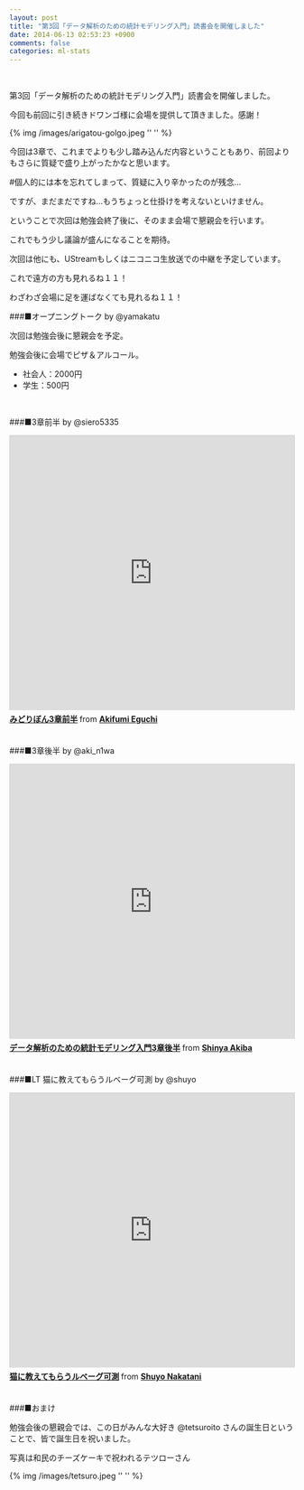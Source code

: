 ```yaml
---
layout: post
title: "第3回「データ解析のための統計モデリング入門」読書会を開催しました"
date: 2014-06-13 02:53:23 +0900
comments: false
categories: ml-stats
---
```

<br/>

第3回「データ解析のための統計モデリング入門」読書会を開催しました。

今回も前回に引き続きドワンゴ様に会場を提供して頂きました。感謝！

<!-- more -->

{% img /images/arigatou-golgo.jpeg '' '' %}
<br/>

今回は3章で、これまでよりも少し踏み込んだ内容ということもあり、前回よりもさらに質疑で盛り上がったかなと思います。

\#個人的には本を忘れてしまって、質疑に入り辛かったのが残念…

ですが、まだまだですね…もうちょっと仕掛けを考えないといけません。

ということで次回は勉強会終了後に、そのまま会場で懇親会を行います。

これでもう少し議論が盛んになることを期待。
<br/>

次回は他にも、UStreamもしくはニコニコ生放送での中継を予定しています。

これで遠方の方も見れるね１１！

わざわざ会場に足を運ばなくても見れるね１１！
<br/>

###■オープニングトーク by @yamakatu

次回は勉強会後に懇親会を予定。

勉強会後に会場でピザ＆アルコール。

- 社会人：2000円
- 学生：500円
<br/>

###■3章前半 by @siero5335

<iframe src="http://www.slideshare.net/slideshow/embed_code/35689851" width="597" height="486" frameborder="0" marginwidth="0" marginheight="0" scrolling="no" style="border:1px solid #CCC; border-width:1px 1px 0; margin-bottom:5px; max-width: 100%;" allowfullscreen> </iframe> <div style="margin-bottom:5px"> <strong> <a href="https://www.slideshare.net/eguchiakifumi/3-35689851" title="みどりぼん3章前半" target="_blank">みどりぼん3章前半</a> </strong> from <strong><a href="http://www.slideshare.net/eguchiakifumi" target="_blank">Akifumi Eguchi</a></strong> </div>
<br/>

###■3章後半 by @aki_n1wa

<iframe src="http://www.slideshare.net/slideshow/embed_code/35720854" width="597" height="486" frameborder="0" marginwidth="0" marginheight="0" scrolling="no" style="border:1px solid #CCC; border-width:1px 1px 0; margin-bottom:5px; max-width: 100%;" allowfullscreen> </iframe> <div style="margin-bottom:5px"> <strong> <a href="https://www.slideshare.net/shinyaakiba/3-35720854" title="データ解析のための統計モデリング入門3章後半" target="_blank">データ解析のための統計モデリング入門3章後半</a> </strong> from <strong><a href="http://www.slideshare.net/shinyaakiba" target="_blank">Shinya Akiba</a></strong> </div>
<br/>

###■LT 猫に教えてもらうルベーグ可測 by @shuyo

<iframe src="http://www.slideshare.net/slideshow/embed_code/35785798" width="597" height="486" frameborder="0" marginwidth="0" marginheight="0" scrolling="no" style="border:1px solid #CCC; border-width:1px 1px 0; margin-bottom:5px; max-width: 100%;" allowfullscreen> </iframe> <div style="margin-bottom:5px"> <strong> <a href="https://www.slideshare.net/shuyo/ss-35785798" title="猫に教えてもらうルベーグ可測" target="_blank">猫に教えてもらうルベーグ可測</a> </strong> from <strong><a href="http://www.slideshare.net/shuyo" target="_blank">Shuyo Nakatani</a></strong> </div>
<br/>

###■おまけ

勉強会後の懇親会では、この日がみんな大好き @tetsuroito さんの誕生日ということで、皆で誕生日を祝いました。

写真は和民のチーズケーキで祝われるテツローさん

{% img /images/tetsuro.jpeg '' '' %}


